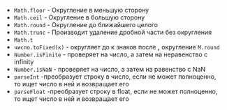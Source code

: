 - `Math.floor` - Округление в меньшую сторону
- `Math.ceil` - Округление в большую сторону
- `Math.round` - Округление до ближайшего целого
- `Math.trunc` - 	Производит удаление дробной части без округления
- `Math.t`
- `число.toFixed(к)` - округляет до к знаков после **,** округление `M.round`
- `Number.isFinite` - проверяет на число, а затем на неравенство с infinity
- `Number.isNaN` - проверяет на число, а затем на равенство с NaN
- `parseInt` -преобразует строку в число, если не может полноценно, то ищет число в ней и возвращает его
- `parseFloat` -преобразует строку в float, если не может полноценно, то ищет число в ней и возвращает его